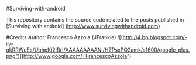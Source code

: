 #Surviving-with-android

This repository contains the source code related to the posts published in [Surviving with android] (http://www.survivingwithandroid.com)

#Credits 
*Author:* Francesco Azzola (JFrankie) 
![(http://4.bp.blogspot.com/-rv-qkRRWuEs/UbhpKi2IBrI/AAAAAAAAANI/HZPsxPQ2amk/s1600/google_plus.png")](http://www.google.com/+FrancescoAzzola")

